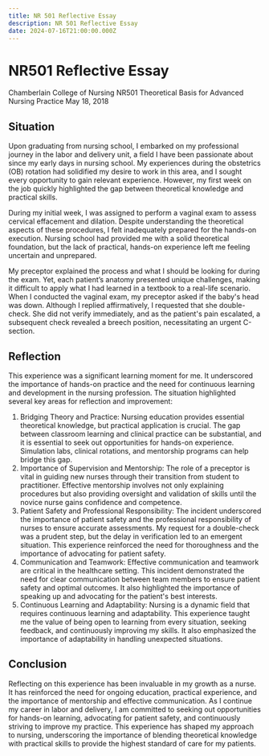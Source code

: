 ```yaml
---
title: NR 501 Reflective Essay
description: NR 501 Reflective Essay
date: 2024-07-16T21:00:00.000Z
---
```


# NR501 Reflective Essay

Chamberlain College of Nursing
NR501 Theoretical Basis for Advanced Nursing Practice
May 18, 2018

## Situation

Upon graduating from nursing school, I embarked on my professional journey in the labor and delivery unit, a field I have been passionate about since my early days in nursing school. My experiences during the obstetrics (OB) rotation had solidified my desire to work in this area, and I sought every opportunity to gain relevant experience. However, my first week on the job quickly highlighted the gap between theoretical knowledge and practical skills.

During my initial week, I was assigned to perform a vaginal exam to assess cervical effacement and dilation. Despite understanding the theoretical aspects of these procedures, I felt inadequately prepared for the hands-on execution. Nursing school had provided me with a solid theoretical foundation, but the lack of practical, hands-on experience left me feeling uncertain and unprepared.

My preceptor explained the process and what I should be looking for during the exam. Yet, each patient’s anatomy presented unique challenges, making it difficult to apply what I had learned in a textbook to a real-life scenario. When I conducted the vaginal exam, my preceptor asked if the baby's head was down. Although I replied affirmatively, I requested that she double-check. She did not verify immediately, and as the patient's pain escalated, a subsequent check revealed a breech position, necessitating an urgent C-section.

## Reflection

This experience was a significant learning moment for me. It underscored the importance of hands-on practice and the need for continuous learning and development in the nursing profession. The situation highlighted several key areas for reflection and improvement:

1. Bridging Theory and Practice: Nursing education provides essential theoretical knowledge, but practical application is crucial. The gap between classroom learning and clinical practice can be substantial, and it is essential to seek out opportunities for hands-on experience. Simulation labs, clinical rotations, and mentorship programs can help bridge this gap.
2. Importance of Supervision and Mentorship: The role of a preceptor is vital in guiding new nurses through their transition from student to practitioner. Effective mentorship involves not only explaining procedures but also providing oversight and validation of skills until the novice nurse gains confidence and competence.
3. Patient Safety and Professional Responsibility: The incident underscored the importance of patient safety and the professional responsibility of nurses to ensure accurate assessments. My request for a double-check was a prudent step, but the delay in verification led to an emergent situation. This experience reinforced the need for thoroughness and the importance of advocating for patient safety.
4. Communication and Teamwork: Effective communication and teamwork are critical in the healthcare setting. This incident demonstrated the need for clear communication between team members to ensure patient safety and optimal outcomes. It also highlighted the importance of speaking up and advocating for the patient's best interests.
5. Continuous Learning and Adaptability: Nursing is a dynamic field that requires continuous learning and adaptability. This experience taught me the value of being open to learning from every situation, seeking feedback, and continuously improving my skills. It also emphasized the importance of adaptability in handling unexpected situations.

## Conclusion

Reflecting on this experience has been invaluable in my growth as a nurse. It has reinforced the need for ongoing education, practical experience, and the importance of mentorship and effective communication. As I continue my career in labor and delivery, I am committed to seeking out opportunities for hands-on learning, advocating for patient safety, and continuously striving to improve my practice. This experience has shaped my approach to nursing, underscoring the importance of blending theoretical knowledge with practical skills to provide the highest standard of care for my patients.
